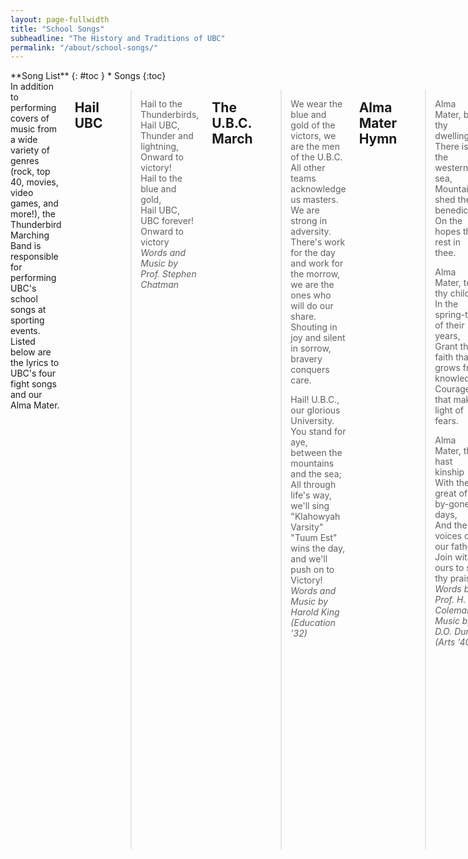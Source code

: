 ```yaml
---
layout: page-fullwidth
title: "School Songs"
subheadline: "The History and Traditions of UBC"
permalink: "/about/school-songs/"
---
```

<div class="row">
<div class="medium-4 medium-push-8 columns" markdown="1">
<div class="panel radius" markdown="1">
**Song List**
{: #toc }
*  Songs
{:toc}
</div>
</div><!-- /.medium-4.columns -->



<div class="medium-8 medium-pull-4 columns" markdown="1">
In addition to performing covers of music from a wide variety of genres (rock, top 40, movies, video games, and more!), the Thunderbird Marching Band is responsible for performing UBC's school songs at sporting events. Listed below are the lyrics to UBC's four fight songs and our Alma Mater.

## Hail UBC
>Hail to the Thunderbirds,  
>Hail UBC,  
>Thunder and lightning,  
>Onward to victory!  
>Hail to the blue and gold,  
>Hail UBC,  
>UBC forever!  
>Onward to victory  
<cite>Words and Music by Prof. Stephen Chatman</cite>

## The U.B.C. March
>We wear the blue and gold of the victors, we are the men of the U.B.C.  
>All other teams acknowledge us masters. We are strong in adversity.  
>There's work for the day and work for the morrow, we are the ones who will do our share.  
>Shouting in joy and silent in sorrow, bravery conquers care.  
>
>Hail! U.B.C., our glorious University.  
>You stand for aye, between the mountains and the sea;  
>All through life's way, we'll sing "Klahowyah Varsity"  
>"Tuum Est" wins the day, and we'll push on to Victory!
<cite>Words and Music by Harold King (Education '32)</cite>

## Alma Mater Hymn
>Alma Mater, by thy dwelling  
>There is set the western sea,  
>Mountains shed their benediction  
>On the hopes that rest in thee.  
>
>Alma Mater, to thy children  
>In the spring-time of their years,  
>Grant the faith that grows from knowledge,  
>Courage that makes light of fears.  
>
>Alma Mater, thou hast kinship  
>With the great of by-gone days,  
>And the voices of our fathers  
>Join with ours to sing thy praise.
<cite>Words by Prof. H. T. Coleman  
Music by D.O. Durkin (Arts '40)</cite>

## Hail to the Gold and Blue  
>Sons of our Alma Mater,  
>Gird you against the foe,  
>Count not the cost but fight boys,  
>And on to victory we'll go.  
>Hearts that are never weary,  
>Hearts that are brave and true,  
>Glorious to the cause and worthy,  
>Hail to the Gold and Blue.  
>
>When in the halls we gather,  
>May hope attend our way,  
>When from thy courts we wander,  
>Let faith and truth alone hold sway.  
>Go forth in exultation,  
>Ever our pledge renew,  
>Source of our inspiration,  
>Hail to the Gold and Blue.  
<cite>Words and Music by Wm. C. Gibson (1931)</cite>

## Here's to Dear Old U.B.C.
>Come in all your fighting trim,  
>Come in all your strength to win,  
>Come and show your spirit for the BLUE and the GOLD.  
>Come and shout our war cry out   
>With all your pow'r and might,
>And what e'er we we do, we will all be true  
>To our cherished University.  
>
>Here's to dear old U.B.C., 
>Here's to dear old U.B.C.  
>Hearty are the men who wear the BLUE and the GOLD.  
>We'll send across the land our ringing cry. (Rah! Rah!)  
>Hail to dear old U.B.C.  
>Her fighting spirit cannot die.  
>Even when our luck is gone,  
>We'll always carry on for U.B.C.  
<cite>Words and Music by Vera Peters (Arts '33)</cite>

</div><!-- /.medium-8.columns -->
</div><!-- /.row -->
